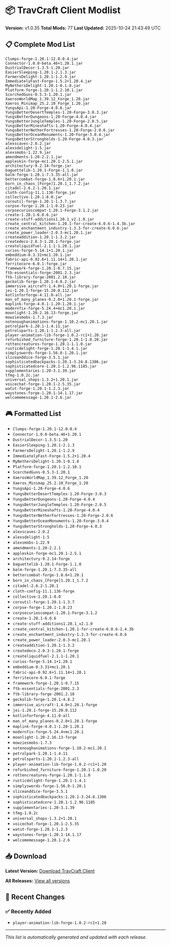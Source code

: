 # 📦 TravCraft Client Modlist

**Version:** v1.0.35
**Total Mods:** 77
**Last Updated:** 2025-10-24 21:43:49 UTC

## 📋 Complete Mod List

```
Clumps-forge-1.20.1-12.0.0.4.jar
Connector-1.0.0-beta.46+1.20.1.jar
DustrialDecor-1.3.5-1.20.jar
EasierSleeping-1.20.1-2.1.3.jar
FarmersDelight-1.20.1-1.2.9.jar
ImmediatelyFast-Forge-1.5.2+1.20.4.jar
MyNethersDelight-1.20.1-0.1.8.jar
Platform-forge-1.20.1-1.2.10.1.jar
ScorchedGuns-0.5.3-1.20.1.jar
XaerosWorldMap_1.39.12_Forge_1.20.jar
Xaeros_Minimap_25.2.10_Forge_1.20.jar
YungsApi-1.20-Forge-4.0.6.jar
YungsBetterDesertTemples-1.20-Forge-3.0.3.jar
YungsBetterDungeons-1.20-Forge-4.0.4.jar
YungsBetterJungleTemples-1.20-Forge-2.0.5.jar
YungsBetterMineshafts-1.20-Forge-4.0.4.jar
YungsBetterNetherFortresses-1.20-Forge-2.0.6.jar
YungsBetterOceanMonuments-1.20-Forge-3.0.4.jar
YungsBetterStrongholds-1.20-Forge-4.0.3.jar
alexscaves-2.0.2.jar
alexsdelight-1.5.jar
alexsmobs-1.22.9.jar
amendments-1.20-2.2.1.jar
appleskin-forge-mc1.20.1-2.5.1.jar
architectury-9.2.14-forge.jar
baguettelib-1.20.1-Forge-1.1.0.jar
balm-forge-1.20.1-7.3.35-all.jar
bettercombat-forge-1.8.6+1.20.1.jar
born_in_chaos_[Forge]1.20.1_1.7.2.jar
citadel-2.6.2-1.20.1.jar
cloth-config-11.1.136-forge.jar
collective-1.20.1-8.0.jar
coroutil-forge-1.20.1-1.3.7.jar
corpse-forge-1.20.1-1.0.23.jar
corpsecurioscompat-1.20.1-Forge-3.1.2.jar
create-1.20.1-6.0.6.jar
create-stuff-additions1.20.1_v2.1.0.jar
create_central_kitchen-1.20.1-for-create-6.0.6-1.4.3b.jar
create_enchantment_industry-1.3.3-for-create-6.0.6.jar
create_power_loader-2.0.3-mc1.20.1.jar
createaddition-1.20.1-1.3.2.jar
createdeco-2.0.3-1.20.1-forge.jar
createliquidfuel-2.1.1-1.20.1.jar
curios-forge-5.14.1+1.20.1.jar
embeddium-0.3.31+mc1.20.1.jar
fabric-api-0.92.6+1.11.14+1.20.1.jar
ferritecore-6.0.1-forge.jar
framework-forge-1.20.1-0.7.15.jar
ftb-essentials-forge-2001.2.3.jar
ftb-library-forge-2001.2.10.jar
geckolib-forge-1.20.1-4.8.2.jar
immersive_aircraft-1.4.0+1.20.1-forge.jar
jei-1.20.1-forge-15.20.0.112.jar
kotlinforforge-4.11.0-all.jar
man_of_many_planes-0.2.0+1.20.1-forge.jar
maplink-forge-4.0.1-1.20-1.20.1.jar
modernfix-forge-5.24.4+mc1.20.1.jar
moonlight-1.20-2.16.13-forge.jar
mowziesmobs-1.7.3.jar
notenoughanimations-forge-1.10.2-mc1.20.1.jar
petrolpark-1.20.1-1.4.11.jar
petrolsparts-1.20.1-1.2.3-all.jar
player-animation-lib-forge-1.0.2-rc1+1.20.jar
refurbished_furniture-forge-1.20.1-1.0.20.jar
rottencreatures-forge-1.20.1-1.1.0.jar
rusticdelight-forge-1.20.1-1.4.1.jar
simplyswords-forge-1.56.0-1.20.1.jar
sliceanddice-forge-3.5.1.jar
sophisticatedbackpacks-1.20.1-3.24.8.1386.jar
sophisticatedcore-1.20.1-1.2.96.1185.jar
supplementaries-1.20-3.1.39.jar
tfmg-1.0.2c.jar
universal_shops-1.3.2+1.20.1.jar
voicechat-forge-1.20.1-2.5.35.jar
watut-forge-1.20.1-1.2.3.jar
waystones-forge-1.20.1-14.1.17.jar
welcomemessage-1.20.1-2.6.jar
```

## 🎮 Formatted List

- `Clumps-forge-1.20.1-12.0.0.4`
- `Connector-1.0.0-beta.46+1.20.1`
- `DustrialDecor-1.3.5-1.20`
- `EasierSleeping-1.20.1-2.1.3`
- `FarmersDelight-1.20.1-1.2.9`
- `ImmediatelyFast-Forge-1.5.2+1.20.4`
- `MyNethersDelight-1.20.1-0.1.8`
- `Platform-forge-1.20.1-1.2.10.1`
- `ScorchedGuns-0.5.3-1.20.1`
- `XaerosWorldMap_1.39.12_Forge_1.20`
- `Xaeros_Minimap_25.2.10_Forge_1.20`
- `YungsApi-1.20-Forge-4.0.6`
- `YungsBetterDesertTemples-1.20-Forge-3.0.3`
- `YungsBetterDungeons-1.20-Forge-4.0.4`
- `YungsBetterJungleTemples-1.20-Forge-2.0.5`
- `YungsBetterMineshafts-1.20-Forge-4.0.4`
- `YungsBetterNetherFortresses-1.20-Forge-2.0.6`
- `YungsBetterOceanMonuments-1.20-Forge-3.0.4`
- `YungsBetterStrongholds-1.20-Forge-4.0.3`
- `alexscaves-2.0.2`
- `alexsdelight-1.5`
- `alexsmobs-1.22.9`
- `amendments-1.20-2.2.1`
- `appleskin-forge-mc1.20.1-2.5.1`
- `architectury-9.2.14-forge`
- `baguettelib-1.20.1-Forge-1.1.0`
- `balm-forge-1.20.1-7.3.35-all`
- `bettercombat-forge-1.8.6+1.20.1`
- `born_in_chaos_[Forge]1.20.1_1.7.2`
- `citadel-2.6.2-1.20.1`
- `cloth-config-11.1.136-forge`
- `collective-1.20.1-8.0`
- `coroutil-forge-1.20.1-1.3.7`
- `corpse-forge-1.20.1-1.0.23`
- `corpsecurioscompat-1.20.1-Forge-3.1.2`
- `create-1.20.1-6.0.6`
- `create-stuff-additions1.20.1_v2.1.0`
- `create_central_kitchen-1.20.1-for-create-6.0.6-1.4.3b`
- `create_enchantment_industry-1.3.3-for-create-6.0.6`
- `create_power_loader-2.0.3-mc1.20.1`
- `createaddition-1.20.1-1.3.2`
- `createdeco-2.0.3-1.20.1-forge`
- `createliquidfuel-2.1.1-1.20.1`
- `curios-forge-5.14.1+1.20.1`
- `embeddium-0.3.31+mc1.20.1`
- `fabric-api-0.92.6+1.11.14+1.20.1`
- `ferritecore-6.0.1-forge`
- `framework-forge-1.20.1-0.7.15`
- `ftb-essentials-forge-2001.2.3`
- `ftb-library-forge-2001.2.10`
- `geckolib-forge-1.20.1-4.8.2`
- `immersive_aircraft-1.4.0+1.20.1-forge`
- `jei-1.20.1-forge-15.20.0.112`
- `kotlinforforge-4.11.0-all`
- `man_of_many_planes-0.2.0+1.20.1-forge`
- `maplink-forge-4.0.1-1.20-1.20.1`
- `modernfix-forge-5.24.4+mc1.20.1`
- `moonlight-1.20-2.16.13-forge`
- `mowziesmobs-1.7.3`
- `notenoughanimations-forge-1.10.2-mc1.20.1`
- `petrolpark-1.20.1-1.4.11`
- `petrolsparts-1.20.1-1.2.3-all`
- `player-animation-lib-forge-1.0.2-rc1+1.20`
- `refurbished_furniture-forge-1.20.1-1.0.20`
- `rottencreatures-forge-1.20.1-1.1.0`
- `rusticdelight-forge-1.20.1-1.4.1`
- `simplyswords-forge-1.56.0-1.20.1`
- `sliceanddice-forge-3.5.1`
- `sophisticatedbackpacks-1.20.1-3.24.8.1386`
- `sophisticatedcore-1.20.1-1.2.96.1185`
- `supplementaries-1.20-3.1.39`
- `tfmg-1.0.2c`
- `universal_shops-1.3.2+1.20.1`
- `voicechat-forge-1.20.1-2.5.35`
- `watut-forge-1.20.1-1.2.3`
- `waystones-forge-1.20.1-14.1.17`
- `welcomemessage-1.20.1-2.6`

## 📥 Download

**Latest Version:** [Download TravCraft Client](https://github.com/tahuffman1s/TravCraft-Client/releases/latest/download/travcraft-latest.zip)

**All Releases:** [View all versions](https://github.com/tahuffman1s/TravCraft-Client/releases)

## 📝 Recent Changes

### ✅ Recently Added
- `player-animation-lib-forge-1.0.2-rc1+1.20`

---
*This list is automatically generated and updated with each release.*
